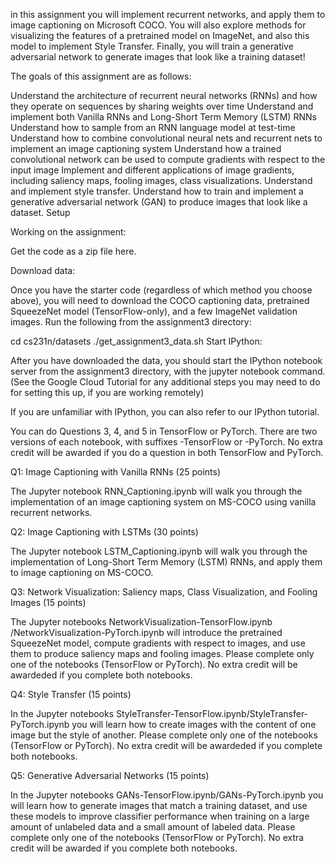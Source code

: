 in this assignment you will implement recurrent networks, and apply them to image captioning on Microsoft COCO. You will also explore methods for visualizing the features of a pretrained model on ImageNet, and also this model to implement Style Transfer. Finally, you will train a generative adversarial network to generate images that look like a training dataset!

The goals of this assignment are as follows:

Understand the architecture of recurrent neural networks (RNNs) and how they operate on sequences by sharing weights over time
Understand and implement both Vanilla RNNs and Long-Short Term Memory (LSTM) RNNs
Understand how to sample from an RNN language model at test-time
Understand how to combine convolutional neural nets and recurrent nets to implement an image captioning system
Understand how a trained convolutional network can be used to compute gradients with respect to the input image
Implement and different applications of image gradients, including saliency maps, fooling images, class visualizations.
Understand and implement style transfer.
Understand how to train and implement a generative adversarial network (GAN) to produce images that look like a dataset.
Setup

Working on the assignment:

Get the code as a zip file here.

Download data:

Once you have the starter code (regardless of which method you choose above), you will need to download the COCO captioning data, pretrained SqueezeNet model (TensorFlow-only), and a few ImageNet validation images. Run the following from the assignment3 directory:

cd cs231n/datasets
./get_assignment3_data.sh
Start IPython:

After you have downloaded the data, you should start the IPython notebook server from the assignment3 directory, with the jupyter notebook command. (See the Google Cloud Tutorial for any additional steps you may need to do for setting this up, if you are working remotely)

If you are unfamiliar with IPython, you can also refer to our IPython tutorial.

You can do Questions 3, 4, and 5 in TensorFlow or PyTorch. There are two versions of each notebook, with suffixes -TensorFlow or -PyTorch. No extra credit will be awarded if you do a question in both TensorFlow and PyTorch.

Q1: Image Captioning with Vanilla RNNs (25 points)

The Jupyter notebook RNN_Captioning.ipynb will walk you through the implementation of an image captioning system on MS-COCO using vanilla recurrent networks.

Q2: Image Captioning with LSTMs (30 points)

The Jupyter notebook LSTM_Captioning.ipynb will walk you through the implementation of Long-Short Term Memory (LSTM) RNNs, and apply them to image captioning on MS-COCO.

Q3: Network Visualization: Saliency maps, Class Visualization, and Fooling Images (15 points)

The Jupyter notebooks NetworkVisualization-TensorFlow.ipynb /NetworkVisualization-PyTorch.ipynb will introduce the pretrained SqueezeNet model, compute gradients with respect to images, and use them to produce saliency maps and fooling images. Please complete only one of the notebooks (TensorFlow or PyTorch). No extra credit will be awardeded if you complete both notebooks.

Q4: Style Transfer (15 points)

In the Jupyter notebooks StyleTransfer-TensorFlow.ipynb/StyleTransfer-PyTorch.ipynb you will learn how to create images with the content of one image but the style of another. Please complete only one of the notebooks (TensorFlow or PyTorch). No extra credit will be awardeded if you complete both notebooks.

Q5: Generative Adversarial Networks (15 points)

In the Jupyter notebooks GANs-TensorFlow.ipynb/GANs-PyTorch.ipynb you will learn how to generate images that match a training dataset, and use these models to improve classifier performance when training on a large amount of unlabeled data and a small amount of labeled data. Please complete only one of the notebooks (TensorFlow or PyTorch). No extra credit will be awarded if you complete both notebooks.
